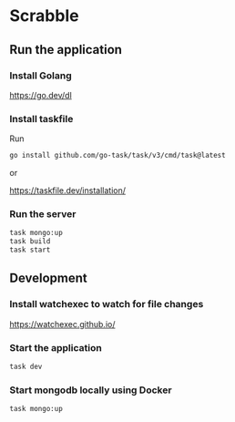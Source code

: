 # Scrabble

## Run the application

### Install Golang

https://go.dev/dl

### Install taskfile

Run

```bash
go install github.com/go-task/task/v3/cmd/task@latest
```

or

https://taskfile.dev/installation/

### Run the server

```bash
task mongo:up
task build
task start
```

## Development

### Install watchexec to watch for file changes

https://watchexec.github.io/

### Start the application

```bash
task dev
```

### Start mongodb locally using Docker

```bash
task mongo:up
```
